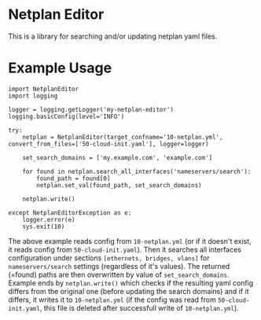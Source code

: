 # Netplan Editor
This is a library for searching and/or updating netplan yaml files.

# Example Usage

```
import NetplanEditor
import logging

logger = logging.getLogger('my-netplan-editor')
logging.basicConfig(level='INFO')

try:
    netplan = NetplanEditor(target_confname='10-netplan.yml', convert_from_files=['50-cloud-init.yaml'], logger=logger)

    set_search_domains = ['my.example.com', 'example.com']

    for found in netplan.search_all_interfaces('nameservers/search'):
        found_path = found[0]
        netplan.set_val(found_path, set_search_domains)

    netplan.write()

except NetplanEditorException as e:
    logger.error(e)
    sys.exit(10)
```

The above example reads config from `10-netplan.yml` (or if it doesn't exist, it reads config from `50-cloud-init.yaml`). Then it searches all interfaces configuration under sections `[ethernets, bridges, vlans]` for `nameservers/search` settings (regardless of it's values). The returned (=found) paths are then overwritten by value of `set_search_domains`. Example ends by `netplan.write()` which checks if the resulting yaml config differs from the original one (before updating the search domains) and if it differs, it writes it to `10-netplan.yml` (if the config was read from `50-cloud-init.yaml`, this file is deleted after successfull write of `10-netplan.yml`).
